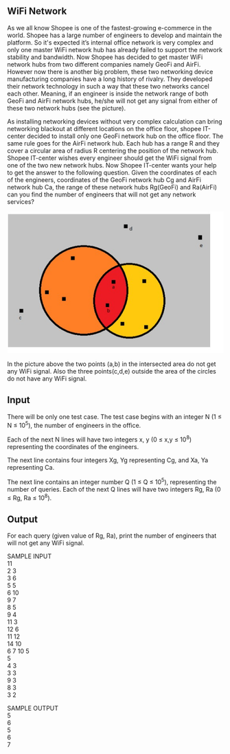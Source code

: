 ## WiFi Network

As we all know Shopee is one of the fastest-growing e-commerce in the world. Shopee has a large number of engineers to develop and maintain the platform. So it's expected it’s internal office network is very complex and only one master WiFi network hub has already failed to support the network stability and bandwidth. Now Shopee has decided to get master WiFi network hubs from two different companies namely GeoFi and AirFi. However now there is another big problem, these two networking device manufacturing companies have a long history of rivalry. They developed their network technology in such a way that these two networks cancel each other. Meaning, if an engineer is inside the network range of both GeoFi and AirFi network hubs, he/she will not get any signal from either of these two network hubs (see the picture).

As installing networking devices without very complex calculation can bring networking blackout at different locations on the office floor, shopee IT-center decided to install only one GeoFi network hub on the office floor. The same rule goes for the AirFi network hub. Each hub has a range R and they cover a circular area of radius R centering the position of the network hub. Shopee IT-center wishes every engineer should get the WiFi signal from one of the two new network hubs. Now Shopee IT-center wants your help to get the answer to the following question. Given the coordinates of each of the engineers, coordinates of the GeoFi network hub Cg and AirFi network hub Ca, the range of these network hubs Rg(GeoFi) and  Ra(AirFi) can you find the number of engineers that will not get any network services?

![Example picture](./Diagram.jpg)

In the picture above the two points (a,b) in the intersected area do not get any WiFi signal. Also the three points(c,d,e) outside the area of the circles do not have any WiFi signal.

## Input

There will be only one test case. The test case begins with an integer N (1 ≤ N ≤ 10<sup>5</sup>), the number of engineers in the office. 

Each of the next N lines will have two integers x, y (0 ≤ x,y ≤ 10<sup>8</sup>) representing the coordinates of the engineers.

The next line contains four integers Xg, Yg representing Cg, and Xa, Ya representing Ca. 

The next line contains an integer number Q (1 ≤ Q ≤ 10<sup>5</sup>), representing the number of queries. Each of the next Q lines will have two integers Rg, Ra (0 ≤ Rg, Ra ≤ 10<sup>8</sup>).

## Output

For each query (given value of Rg, Ra), print the number of engineers that will not get any WiFi signal.

SAMPLE INPUT<br>
11<br>
2 3<br>
3 6<br>
5 5<br>
6 10<br>
9 7<br>
8 5<br>
9 4<br>
11 3<br>
12 6<br>
11 12<br>
14 10<br>
6 7 10 5<br>
5<br>
4 3<br>
3 3<br>
9 3<br>
8 3<br>
3 2

SAMPLE OUTPUT<br>
5<br>
6<br>
5<br>
6<br>
7
